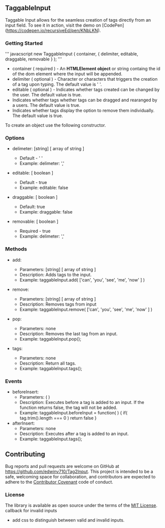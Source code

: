 ## TaggableInput

Taggable Input allows for the seamless creation of tags directly from an input field. To see it in action, visit the demo on [CodePen] (https://codepen.io/recursiveEd/pen/KNbLKN).

### Getting Started

''' javacscript
new TaggableInput ( container, { delimiter, editable, draggable, removable } );
'''

* container ( required ) - An **HTMLElement object** or string containg the id of the dom element where the input will be appended.
* delimiter ( optional ) - Character or characters that triggers the creation of a tag upon typing. The default value is ' '.
* editable ( optional ) - Indicates whether tags created can be changed by the user. The default value is true.
* Indicates whether tags whether tags can be dragged and rearanged by a users. The default value is true.
* Indicates whether tags display the option to remove them individually. The default value is true.

To create an object use the following constructor.

### Options

* delimeter: [string]  [ array of string ]
  * Default - ' ' 
  * Example: delimeter: ','

* editable: [ boolean ]
  * Default - true
  * Example: editable: false

* draggable:   [ boolean ]
  * Default: true
  * Example: draggable: false

* removable: [ boolean ]      
  * Required -  true
  * Example: delimeter: ','

### Methods

* add:
  * Parameters: [string]  [ array of string ]
  * Description: Adds tags to the input.
  * Example: taggableInput.add( ['can', 'you', 'see', 'me', 'now' ] )

* remove:
  * Parameters: [string]  [ array of string ]
  * Description: Removes tags from input
  * Example: taggableInput.remove( ['can', 'you', 'see', 'me', 'now' ] )

* pop:
  * Parameters: none
  * Description: Removes the last tag from an input.
  * Example: taggableInput.pop();

* tags:
  * Parameters: none
  * Description: Return all tags. 
  * Example: taggableInput.tags();

### Events

* beforeInsert:
  * Parameters: (  )
  * Description: Executes before a tag is added to an input. If the function returns false, the tag will not be added. 
  * Example: taggableInput.beforeInput = function(  ) {
               if( tag.trim().length === 0 ) return false
             }
* afterInsert:
  * Parameters: none
  * Description: Executes after a tag is added to an input.
  * Example: taggableInput.tags();

## Contributing

Bug reports and pull requests are welcome on GitHub at https://github.com/edwinv710/Tag2Input. This project is intended to be a safe, welcoming space for collaboration, and contributors are expected to adhere to the [Contributor Covenant](http://contributor-covenant.org) code of conduct.

### License

The library is available as open source under the terms of the [MIT License](http://opensource.org/licenses/MIT). callback for invalid inputs
- add css to distinguish between valid and invalid inputs.

